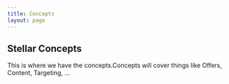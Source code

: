 ```yaml
---
title: Concepts
layout: page
---
```


## Stellar Concepts

This is where we have the concepts.Concepts will cover things like Offers, Content, Targeting, ...
